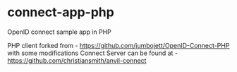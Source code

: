 # connect-app-php
OpenID connect sample app in PHP

PHP client forked from - https://github.com/jumbojett/OpenID-Connect-PHP with some modifications
Connect Server can be found at - https://github.com/christiansmith/anvil-connect
